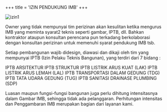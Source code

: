 +++
title = 'IZIN PENDUKUNG IMB'
+++

![izin1](/images/support-imba.png)

Owner yang tidak mempunyai tim perizinan akan kesulitan ketika mengurus IMB yang meminta syarat2 teknis seperti gambar, IPTB, dll. Bahkan kontraktor ataupun konsultan perencana pun terkadang berkolaborasi dengan konsultan perizinan untuk memenuhi syarat pendukung IMB tsb.

Setiap pembangunan wajib didesign, diawasi dan dikaji oleh tim yang mempunyai IPTB (Izin Pelaku Teknis Bangunan), yang terdiri dari 7 bidang :

IPTB ARSITEKTUR
IPTB STRUKTUR
IPTB LISTRIK ARUS KUAT (LAK)
IPTB LISTRIK ARUS LEMAH (LAL)
IPTB TRANSPORTASI DALAM GEDUNG (TDG)
IPTB TATA UDARA GEDUNG (TUG)
IPTB SANITASI DRAINASE PLUMBING (SDP)
 
Luasan maupun fungsi-fungsi bangunan juga perlu dihitung intensitasnya dalam Gambar IMB, sehingga tidak ada pelanggaran. Perhitungan intensitas dan Penggambaran IMB merupakan bagian dari layanan kami.